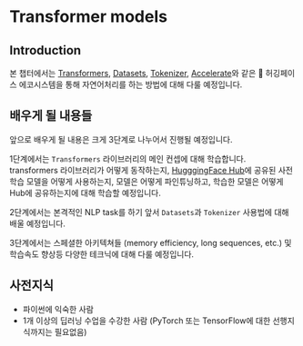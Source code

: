 # Transformer models
## Introduction
본 챕터에서는 [Transformers](https://github.com/huggingface/transformers), [Datasets](https://github.com/huggingface/datasets), [Tokenizer](https://github.com/huggingface/tokenizers), [Accelerate](https://github.com/huggingface/accelerate)와 같은 🤗 허깅페이스 에코시스템을 통해 자연어처리를 하는 방법에 대해 다룰 예정입니다.

## 배우게 될 내용들

앞으로 배우게 될 내용은 크게 3단계로 나누어서 진행될 예정입니다.

1단계에서는 `Transformers` 라이브러리의 메인 컨셉에 대해 학습합니다. transformers 라이브러리가 어떻게 동작하는지, [HugggingFace Hub](https://huggingface.co/models)에 공유된 사전 학습 모델을 어떻게 사용하는지, 모델은 어떻게 파인튜닝하고, 학습한 모델은 어떻게 Hub에 공유하는지에 대해 학습할 예정입니다.  

2단계에서는 본격적인 NLP task를 하기 앞서 `Datasets`과 `Tokenizer` 사용법에 대해 배울 예정입니다.

3단계에서는 스페셜한 아키텍쳐들 (memory efficiency, long sequences, etc.) 및 학습속도 향상등 다양한 테크닉에 대해 다룰 예정입니다.

## 사전지식
- 파이썬에 익숙한 사람
- 1개 이상의 딥러닝 수업을 수강한 사람 (PyTorch 또는 TensorFlow에 대한 선행지식까지는 필요없음)
